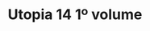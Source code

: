 ---
Numero: 158
title: Utopia 14 1º volume
Autor: Kurt Vonnegut
Co-autor: 
Ano-de-Publicacao: 1970
Titulo-original: Player Piano
Tradutor: Eurico da Fonseca
Co-tradutor: 
Ano-de-edicao: 1952
alias: Kurt-Vonnegut
Autor2-alias: 
Tradutor1-alias: Eurico-da-Fonseca
Tradutor2-alias: 
Titulo-link: 158-Utopia-14-1-volume
Capa: Lima de Freitas
pags: 182
Capa-link: Lima-de-Freitas
---